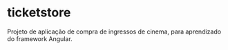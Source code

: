 # ticketstore
Projeto de aplicação de compra de ingressos de cinema, para aprendizado do framework Angular.
